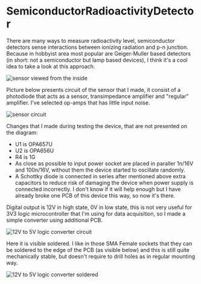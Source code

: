 # SemiconductorRadioactivityDetector

There are many ways to measure radioactivity level, semiconductor detectors sense interactions between ionizing radiation and p-n junction. Because in hobbyist area most popular are Geiger-Muller based detectors (in short: not a semiconductor but lamp based devices), I think it's a cool idea to take a look at this approach.

![sensor viewed from the inside](https://1.bp.blogspot.com/-7oBQ1ETBhvU/XMwRGNKZN2I/AAAAAAAAHOM/hjzkPQSv9h0YTSOj255yFZFmSvXWYKPdQCLcBGAs/s1600/IMG_3274.JPG)

Picture below presents circuit of the sensor that I made, it consist of a photodiode that acts as a sensor, transimpedance amplifier and "regular" amplifier. I've selected op-amps that has little input noise.

![sensor circuit](https://2.bp.blogspot.com/-7W5Jt29pmRs/XMwYKqUDZuI/AAAAAAAAHOo/VTYzHdQfM1gHItS6yzRuQia_jbJGGmU1wCLcBGAs/s1600/p1d9ujoipb1vdl1p3ccgff3015er4.png)

Changes that I made during testing the device, that are not presented on the diagram:
* U1 is OPA657U
* U2 is OPA656U
* R4 is 1G
* As close as possible to input power socket are placed in paraller 1n/16V and 100n/16V, without them the device started to oscillate randomly.
* A Schottky diode is connected in series after mentioned above extra capacitors to reduce risk of damaging the device when power supply is connected incorrectly. I don't know if it will help enough but I have already broke one PCB of this device this way, so now it's there.

Digital output is 12V in high state, 0V in low state, this is not very useful for 3V3 logic microcontroller that I'm using for data acquisition, so I made a simple converter using additional PCB.

![12V to 5V logic converter circuit](https://3.bp.blogspot.com/-tmm_UR8f7hY/XMwiq-O-N_I/AAAAAAAAHO0/m6WsAqSBrycS8aX4pRH-y7wLGTkJhVCdQCLcBGAs/s1600/p1d9umb70ukl1plkhth1ine168v4.png)

Here it is visible soldered. I like in those SMA Female sockets that they can be soldered to the edge of the PCB (as visible below) and this is still quite mechanically stable, but doesn't require to drill holes as in regular mounting way.

![12V to 5V logic converter soldered](https://1.bp.blogspot.com/-1mo2DEVDrAQ/XMwRKulQToI/AAAAAAAAHOU/8N5ZdiqwCes5pCVYKO0DXvYaAEW8RV0nwCLcBGAs/s640/IMG_3265.JPG)

